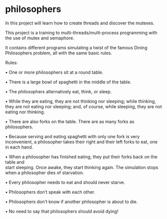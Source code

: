 # philosophers
In this project will learn how to create threads and discover the mutexes. 

This project is a training to multi-threads/multi-process programming with the use of mutex and semaphore.

It contains different programs simulating a twist of the famous Dining Philosophers problem, all with the same basic rules.

Rules:

• One or more philosophers sit at a round table.

• There is a large bowl of spaghetti in the middle of the table.

• The philosophers alternatively eat, think, or sleep.

• While they are eating, they are not thinking nor sleeping; 
  while thinking, they are not eating nor sleeping;
  and, of course, while sleeping, they are not eating nor thinking.

• There are also forks on the table. There are as many forks as philosophers.

• Because serving and eating spaghetti with only one fork is very inconvenient, a
  philosopher takes their right and their left forks to eat, one in each hand.

• When a philosopher has finished eating, they put their forks back on the table and  
  start sleeping. Once awake, they start thinking again. The simulation stops when
  a philosopher dies of starvation.

• Every philosopher needs to eat and should never starve.

• Philosophers don’t speak with each other.

• Philosophers don’t know if another philosopher is about to die.

• No need to say that philosophers should avoid dying!
